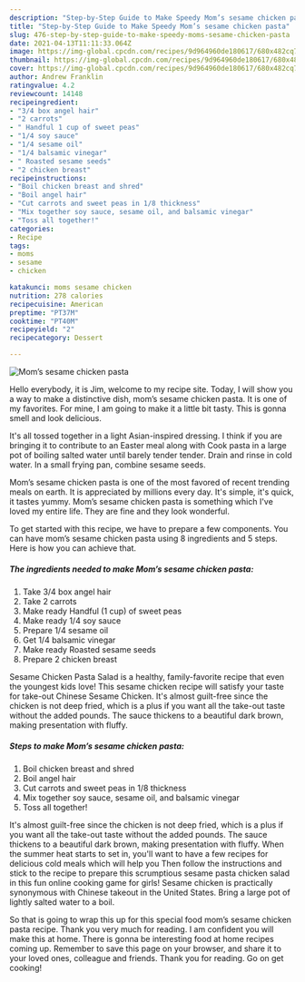 ```yaml
---
description: "Step-by-Step Guide to Make Speedy Mom’s sesame chicken pasta"
title: "Step-by-Step Guide to Make Speedy Mom’s sesame chicken pasta"
slug: 476-step-by-step-guide-to-make-speedy-moms-sesame-chicken-pasta
date: 2021-04-13T11:11:33.064Z
image: https://img-global.cpcdn.com/recipes/9d964960de180617/680x482cq70/moms-sesame-chicken-pasta-recipe-main-photo.jpg
thumbnail: https://img-global.cpcdn.com/recipes/9d964960de180617/680x482cq70/moms-sesame-chicken-pasta-recipe-main-photo.jpg
cover: https://img-global.cpcdn.com/recipes/9d964960de180617/680x482cq70/moms-sesame-chicken-pasta-recipe-main-photo.jpg
author: Andrew Franklin
ratingvalue: 4.2
reviewcount: 14148
recipeingredient:
- "3/4 box angel hair"
- "2 carrots"
- " Handful 1 cup of sweet peas"
- "1/4 soy sauce"
- "1/4 sesame oil"
- "1/4 balsamic vinegar"
- " Roasted sesame seeds"
- "2 chicken breast"
recipeinstructions:
- "Boil chicken breast and shred"
- "Boil angel hair"
- "Cut carrots and sweet peas in 1/8 thickness"
- "Mix together soy sauce, sesame oil, and balsamic vinegar"
- "Toss all together!"
categories:
- Recipe
tags:
- moms
- sesame
- chicken

katakunci: moms sesame chicken 
nutrition: 278 calories
recipecuisine: American
preptime: "PT37M"
cooktime: "PT40M"
recipeyield: "2"
recipecategory: Dessert

---
```



![Mom’s sesame chicken pasta](https://img-global.cpcdn.com/recipes/9d964960de180617/680x482cq70/moms-sesame-chicken-pasta-recipe-main-photo.jpg)

Hello everybody, it is Jim, welcome to my recipe site. Today, I will show you a way to make a distinctive dish, mom’s sesame chicken pasta. It is one of my favorites. For mine, I am going to make it a little bit tasty. This is gonna smell and look delicious.

It&#39;s all tossed together in a light Asian-inspired dressing. I think if you are bringing it to contribute to an Easter meal along with Cook pasta in a large pot of boiling salted water until barely tender tender. Drain and rinse in cold water. In a small frying pan, combine sesame seeds.

Mom’s sesame chicken pasta is one of the most favored of recent trending meals on earth. It is appreciated by millions every day. It's simple, it's quick, it tastes yummy. Mom’s sesame chicken pasta is something which I've loved my entire life. They are fine and they look wonderful.


To get started with this recipe, we have to prepare a few components. You can have mom’s sesame chicken pasta using 8 ingredients and 5 steps. Here is how you can achieve that.

<!--inarticleads1-->

##### The ingredients needed to make Mom’s sesame chicken pasta:

1. Take 3/4 box angel hair
1. Take 2 carrots
1. Make ready  Handful (1 cup) of sweet peas
1. Make ready 1/4 soy sauce
1. Prepare 1/4 sesame oil
1. Get 1/4 balsamic vinegar
1. Make ready  Roasted sesame seeds
1. Prepare 2 chicken breast


Sesame Chicken Pasta Salad is a healthy, family-favorite recipe that even the youngest kids love! This sesame chicken recipe will satisfy your taste for take-out Chinese Sesame Chicken. It&#39;s almost guilt-free since the chicken is not deep fried, which is a plus if you want all the take-out taste without the added pounds. The sauce thickens to a beautiful dark brown, making presentation with fluffy. 

<!--inarticleads2-->

##### Steps to make Mom’s sesame chicken pasta:

1. Boil chicken breast and shred
1. Boil angel hair
1. Cut carrots and sweet peas in 1/8 thickness
1. Mix together soy sauce, sesame oil, and balsamic vinegar
1. Toss all together!


It&#39;s almost guilt-free since the chicken is not deep fried, which is a plus if you want all the take-out taste without the added pounds. The sauce thickens to a beautiful dark brown, making presentation with fluffy. When the summer heat starts to set in, you&#39;ll want to have a few recipes for delicious cold meals which will help you Then follow the instructions and stick to the recipe to prepare this scrumptious sesame pasta chicken salad in this fun online cooking game for girls! Sesame chicken is practically synonymous with Chinese takeout in the United States. Bring a large pot of lightly salted water to a boil. 

So that is going to wrap this up for this special food mom’s sesame chicken pasta recipe. Thank you very much for reading. I am confident you will make this at home. There is gonna be interesting food at home recipes coming up. Remember to save this page on your browser, and share it to your loved ones, colleague and friends. Thank you for reading. Go on get cooking!
